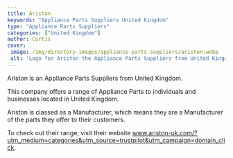 ```yaml
---
title: Ariston
keywords: "Appliance Parts Suppliers United Kingdom"
type: "Appliance Parts Suppliers"
categories: ["United Kingdom"]
author: Curtis
cover: 
 image: /img/directory-images/appliance-parts-suppliers/ariston.webp
 alt: 'Logo for Ariston the Appliance Parts Suppliers from United Kingdom'
---
```


Ariston is an Appliance Parts Suppliers from United Kingdom.

This company offers a range of Appliance Parts to individuals and businesses located in United Kingdom.

Ariston is classed as a Manufacturer, which means they are a Manufacturer of the parts they offer to their customers.

To check out their range, visit their website www.ariston-uk.com/?utm_medium=categories&utm_source=trustpilot&utm_campaign=domain_click.
